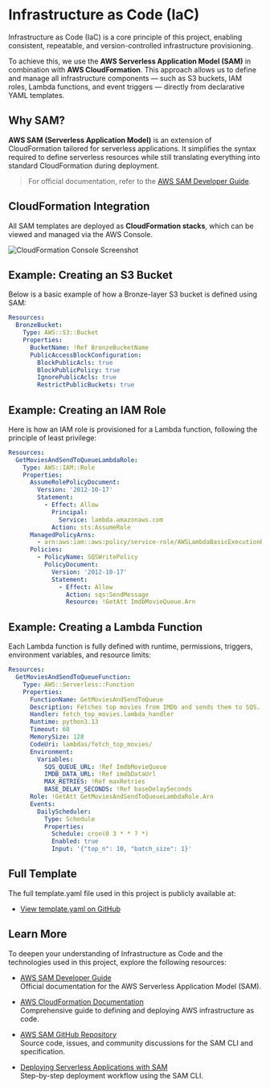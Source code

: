 # Infrastructure as Code (IaC)

Infrastructure as Code (IaC) is a core principle of this project, enabling consistent, repeatable, and version-controlled infrastructure provisioning.

To achieve this, we use the **AWS Serverless Application Model (SAM)** in combination with **AWS CloudFormation**. This approach allows us to define and manage all infrastructure components — such as S3 buckets, IAM roles, Lambda functions, and event triggers — directly from declarative YAML templates.

## Why SAM?

**AWS SAM (Serverless Application Model)** is an extension of CloudFormation tailored for serverless applications. It simplifies the syntax required to define serverless resources while still translating everything into standard CloudFormation during deployment.

> For official documentation, refer to the [AWS SAM Developer Guide](https://docs.aws.amazon.com/serverless-application-model/latest/developerguide/what-is-sam.html).


## CloudFormation Integration

All SAM templates are deployed as **CloudFormation stacks**, which can be viewed and managed via the AWS Console.

![CloudFormation Console Screenshot](/images/iac.png) 


## Example: Creating an S3 Bucket

Below is a basic example of how a Bronze-layer S3 bucket is defined using SAM:

```yaml
Resources:
  BronzeBucket:
    Type: AWS::S3::Bucket
    Properties:
      BucketName: !Ref BronzeBucketName
      PublicAccessBlockConfiguration:
        BlockPublicAcls: true
        BlockPublicPolicy: true
        IgnorePublicAcls: true
        RestrictPublicBuckets: true
```

## Example: Creating an IAM Role

Here is how an IAM role is provisioned for a Lambda function, following the principle of least privilege:

```yaml
Resources:
  GetMoviesAndSendToQueueLambdaRole:
    Type: AWS::IAM::Role
    Properties:
      AssumeRolePolicyDocument:
        Version: '2012-10-17'
        Statement:
          - Effect: Allow
            Principal:
              Service: lambda.amazonaws.com
            Action: sts:AssumeRole
      ManagedPolicyArns:
        - arn:aws:iam::aws:policy/service-role/AWSLambdaBasicExecutionRole
      Policies:
        - PolicyName: SQSWritePolicy
          PolicyDocument:
            Version: '2012-10-17'
            Statement:
              - Effect: Allow
                Action: sqs:SendMessage
                Resource: !GetAtt ImdbMovieQueue.Arn

```

## Example: Creating a Lambda Function

Each Lambda function is fully defined with runtime, permissions, triggers, environment variables, and resource limits:

```yaml
Resources:
  GetMoviesAndSendToQueueFunction:
    Type: AWS::Serverless::Function
    Properties:
      FunctionName: GetMoviesAndSendToQueue
      Description: Fetches top movies from IMDb and sends them to SQS.
      Handler: fetch_top_movies.lambda_handler
      Runtime: python3.13
      Timeout: 60
      MemorySize: 128
      CodeUri: lambdas/fetch_top_movies/
      Environment:
        Variables:
          SQS_QUEUE_URL: !Ref ImdbMovieQueue
          IMDB_DATA_URL: !Ref imdbDataUrl
          MAX_RETRIES: !Ref maxRetries
          BASE_DELAY_SECONDS: !Ref baseDelaySeconds
      Role: !GetAtt GetMoviesAndSendToQueueLambdaRole.Arn
      Events:
        DailyScheduler:
          Type: Schedule
          Properties:
            Schedule: cron(0 3 * * ? *)
            Enabled: true
            Input: '{"top_n": 10, "batch_size": 1}'
```

## Full Template
The full template.yaml file used in this project is publicly available at:
- [View template.yaml on GitHub](https://github.com/PauloDalsoto/imdb-serverless-etl/blob/main/template.yaml)

## Learn More

To deepen your understanding of Infrastructure as Code and the technologies used in this project, explore the following resources:

- [AWS SAM Developer Guide](https://docs.aws.amazon.com/serverless-application-model/latest/developerguide/what-is-sam.html)  
  Official documentation for the AWS Serverless Application Model (SAM).

- [AWS CloudFormation Documentation](https://docs.aws.amazon.com/cloudformation/)  
  Comprehensive guide to defining and deploying AWS infrastructure as code.

- [AWS SAM GitHub Repository](https://github.com/aws/serverless-application-model)  
  Source code, issues, and community discussions for the SAM CLI and specification.

- [Deploying Serverless Applications with SAM](https://docs.aws.amazon.com/serverless-application-model/latest/developerguide/serverless-deploying.html)  
  Step-by-step deployment workflow using the SAM CLI.